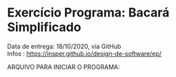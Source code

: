 # Exercício Programa: Bacará Simplificado
Data de entrega: 18/10/2020, via GitHub </br>
Infos : https://insper.github.io/design-de-software/ep/

ARQUIVO PARA INICIAR O PROGRAMA:
